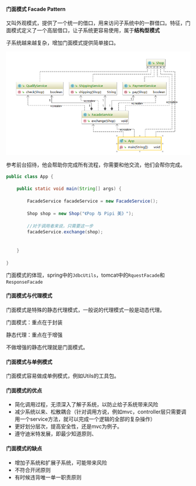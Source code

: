 ####  门面模式 Facade Pattern

又叫外观模式，提供了一个统一的借口，用来访问子系统中的一群借口。特征，门面模式定义了一个高层借口，让子系统更容易使用，属于**结构型模式**

子系统越来越复杂，增加门面模式提供简单接口。

![1594912443946](./img/1594912443946.png)

参考前台招待，他会帮助你完成所有流程，你需要和他交流，他们会帮你完成。


```java
public class App {

    public static void main(String[] args) {

        FacadeService facadeService = new FacadeService();

        Shop shop = new Shop("《Pop 与 Pipi 美》");

        //对于调用者来说，只需要这一步
        facadeService.exchange(shop);


    }

}
```

门面模式的体现，spring中的`JdbcUtils`，tomcat中的`RquestFacade`和`ResponseFacade`



#### 门面模式与代理模式

门面模式是特殊的静态代理模式，一般说的代理模式一般是动态代理。

门面模式：重点在于封装

静态代理：重点在于增强

不做增强的静态代理就是门面模式。

#### 门面模式与单例模式

门面模式容易做成单例模式，例如Utils的工具包。



#### 门面模式的优点

* 简化调用过程，无须深入了解子系统，以防止给子系统带来风险
* 减少系统以来、松散耦合（针对调用方说，例如mvc，controller层只需要调用一个service方法，就可以完成一个逻辑的全部的复杂操作）
* 更好划分层次，提高安全性，还是mvc为例子。
* 遵守迪米特发展，即最少知道原则、

#### 门面模式的缺点

* 增加子系统和扩展子系统，可能带来风险
* 不符合开闭原则
* 有时候违背唯一单一职责原则